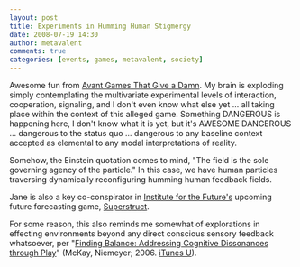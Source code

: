 ```yaml
---
layout: post
title: Experiments in Humming Human Stigmergy
date: 2008-07-19 14:30
author: metavalent
comments: true
categories: [events, games, metavalent, society]
---
```

Awesome fun from <a href="https://is.gd/XVY">Avant Games That Give a Damn</a>. My brain is exploding simply contemplating the multivariate experimental levels of interaction, cooperation, signaling, and I don't even know what else yet ... all taking place within the context of this alleged game. Something DANGEROUS is happening here, I don't know what it is yet, but it's AWESOME DANGEROUS ... dangerous to the status quo ... dangerous to any baseline context accepted as elemental to any modal interpretations of reality. 

Somehow, the Einstein quotation comes to mind, "The field is the sole governing agency of the particle." In this case, we have human particles traversing dynamically reconfiguring humming human feedback fields.

Jane is also a key co-conspirator in <a href="https://iftf.org/">Institute for the Future's</a> upcoming future forecasting game, <a href="https://is.gd/XtE">Superstruct</a>.

For some reason, this also reminds me somewhat of explorations in effecting environments beyond any direct conscious sensory feedback whatsoever, per "<a href="https://is.gd/XVX">Finding Balance: Addressing Cognitive Dissonances through Play</a>" (McKay, Niemeyer; 2006. <a href="https://is.gd/XVV">iTunes U</a>).


